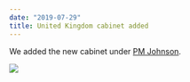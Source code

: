 ```yaml
---
date: "2019-07-29"
title: United Kingdom cabinet added
---
```


We added the new cabinet under [PM Johnson](http://www.parlgov.org/explore/gbr/cabinet/2019-07-24/).

![](/images/parliament-sweden.jpg)
